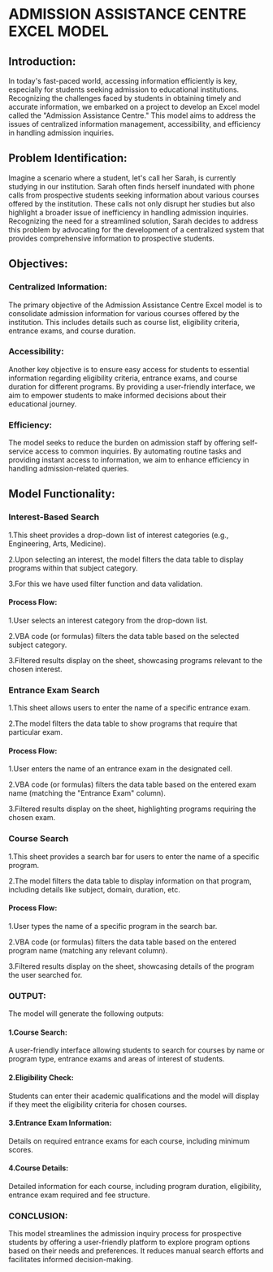  
# ADMISSION ASSISTANCE CENTRE EXCEL MODEL
## Introduction:
In today's fast-paced world, accessing information efficiently is key, especially for students seeking admission to educational institutions. Recognizing the challenges faced by students in obtaining timely and accurate information, we embarked on a project to develop an Excel model called the "Admission Assistance Centre." This model aims to address the issues of centralized information management, accessibility, and efficiency in handling admission inquiries.
## Problem Identification:
Imagine a scenario where a student, let's call her Sarah, is currently studying in our institution. Sarah often finds herself inundated with phone calls from prospective students seeking information about various courses offered by the institution. These calls not only disrupt her studies but also highlight a broader issue of inefficiency in handling admission inquiries. Recognizing the need for a streamlined solution, Sarah decides to address this problem by advocating for the development of a centralized system that provides comprehensive information to prospective students.
## Objectives:
### Centralized Information:
The primary objective of the Admission Assistance Centre Excel model is to consolidate admission information for various courses offered by the institution. This includes details such as course list, eligibility criteria, entrance exams, and course duration.
### Accessibility: 
Another key objective is to ensure easy access for students to essential information regarding eligibility criteria, entrance exams, and course duration for different programs. By providing a user-friendly interface, we aim to empower students to make informed decisions about their educational journey.
### Efficiency: 
The model seeks to reduce the burden on admission staff by offering self-service access to common inquiries. By automating routine tasks and providing instant access to information, we aim to enhance efficiency in handling admission-related queries.
## Model Functionality:
### Interest-Based Search
1.This sheet provides a drop-down list of interest categories (e.g., Engineering, Arts, Medicine).

2.Upon selecting an interest, the model filters the data table to display programs within that subject category.

3.For this we have used filter function and data validation.

#### Process Flow:
1.User selects an interest category from the drop-down list.

2.VBA code (or formulas) filters the data table based on the selected subject category.

3.Filtered results display on the sheet, showcasing programs relevant to the chosen interest.

### Entrance Exam Search
1.This sheet allows users to enter the name of a specific entrance exam.

2.The model filters the data table to show programs that require that particular exam.

#### Process Flow:
1.User enters the name of an entrance exam in the designated cell.

2.VBA code (or formulas) filters the data table based on the entered exam name (matching the "Entrance Exam" column).

3.Filtered results display on the sheet, highlighting programs requiring the chosen exam.

### Course Search 
1.This sheet provides a search bar for users to enter the name of a specific program.

2.The model filters the data table to display information on that program, including details like subject, domain, duration, etc.

#### Process Flow:
1.User types the name of a specific program in the search bar.

2.VBA code (or formulas) filters the data table based on the entered program name (matching any relevant column).

3.Filtered results display on the sheet, showcasing details of the program the user searched for.

### OUTPUT:
The model will generate the following outputs: 

#### 1.Course Search: 
A user-friendly interface allowing students to search for courses by name or program type, entrance exams and areas of interest of students.

#### 2.Eligibility Check: 
Students can enter their academic qualifications and the model will display if they meet the eligibility criteria for chosen courses.

#### 3.Entrance Exam Information: 
Details on required entrance exams for each course, including minimum scores.

#### 4.Course Details: 
Detailed information for each course, including program duration, eligibility, entrance exam required and fee structure.

### CONCLUSION:
This model streamlines the admission inquiry process for prospective students by offering a user-friendly platform to explore program options based on their needs and preferences. It reduces manual search efforts and facilitates informed decision-making.
